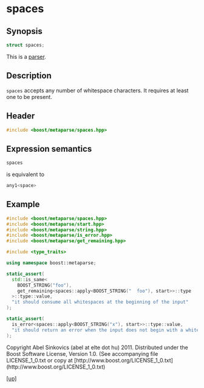 # spaces

## Synopsis

```cpp
struct spaces;
```

This is a [parser](parser.html).

## Description

`spaces` accepts any number of whitespace characters. It requires at least one
to be present.

## Header

```cpp
#include <boost/metaparse/spaces.hpp>
```

## Expression semantics

```cpp
spaces
```

is equivalent to

```cpp
any1<space>
```

## Example

```cpp
#include <boost/metaparse/spaces.hpp>
#include <boost/metaparse/start.hpp>
#include <boost/metaparse/string.hpp>
#include <boost/metaparse/is_error.hpp>
#include <boost/metaparse/get_remaining.hpp>

#include <type_traits>

using namespace boost::metaparse;

static_assert(
  std::is_same<
    BOOST_STRING("foo"),
    get_remaining<spaces::apply<BOOST_STRING("  foo"), start>>::type
  >::type::value,
  "it should consume all whitespaces at the beginning of the input"
);

static_assert(
  is_error<spaces::apply<BOOST_STRING("x"), start>>::type::value,
  "it should return an error when the input does not begin with a whitespace"
);
```

<p class="copyright">
Copyright Abel Sinkovics (abel at elte dot hu) 2011.
Distributed under the Boost Software License, Version 1.0.
(See accompanying file LICENSE_1_0.txt or copy at
[http://www.boost.org/LICENSE_1_0.txt](http://www.boost.org/LICENSE_1_0.txt)
</p>

[[up]](reference.html)

